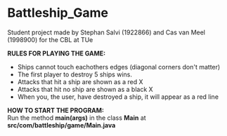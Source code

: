 # Battleship_Game
Student project made by Stephan Salvi (1922866) and Cas van Meel (1998900) for the CBL at TUe

**RULES FOR PLAYING THE GAME:**
- Ships cannot touch eachothers edges (diagonal corners don't matter)
- The first player to destroy 5 ships wins.
- Attacks that hit a ship are shown as a red X
- Attacks that hit no ship are shown as a black X 
- When you, the user, have destroyed a ship, it will appear as a red line

**HOW TO START THE PROGRAM:** <br>
Run the method **main(args)** in the class **Main** at **src/com/battleship/game/Main.java**
